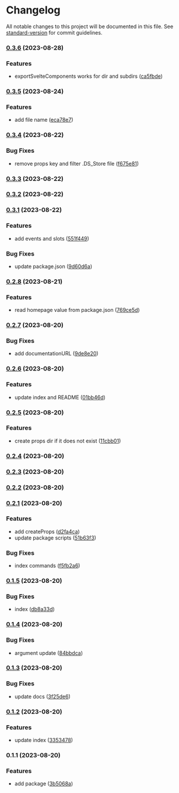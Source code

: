 # Changelog

All notable changes to this project will be documented in this file. See [standard-version](https://github.com/conventional-changelog/standard-version) for commit guidelines.

### [0.3.6](https://github.com/shinokada/svelte-lib-helpers/compare/v0.3.5...v0.3.6) (2023-08-28)


### Features

* exportSvelteComponents works for dir and subdirs ([ca5fbde](https://github.com/shinokada/svelte-lib-helpers/commit/ca5fbde528e1f6b49ff6cdb2a032b203186977c1))

### [0.3.5](https://github.com/shinokada/svelte-lib-helpers/compare/v0.3.4...v0.3.5) (2023-08-24)


### Features

* add file name ([eca78e7](https://github.com/shinokada/svelte-lib-helpers/commit/eca78e716512e8268fe01797caa22257b88ba312))

### [0.3.4](https://github.com/shinokada/svelte-lib-helpers/compare/v0.3.3...v0.3.4) (2023-08-22)


### Bug Fixes

* remove props key and filter .DS_Store file ([f675e81](https://github.com/shinokada/svelte-lib-helpers/commit/f675e810bd95420ed59168f0cbf9fd4145d48b87))

### [0.3.3](https://github.com/shinokada/svelte-lib-helpers/compare/v0.3.2...v0.3.3) (2023-08-22)

### [0.3.2](https://github.com/shinokada/svelte-lib-helpers/compare/v0.3.1...v0.3.2) (2023-08-22)

### [0.3.1](https://github.com/shinokada/svelte-lib-helpers/compare/v0.2.8...v0.3.1) (2023-08-22)


### Features

* add events and slots ([551f449](https://github.com/shinokada/svelte-lib-helpers/commit/551f449a9f0adfe695b16fb1df4e76b0f810c27e))


### Bug Fixes

* update package.json ([9d60d6a](https://github.com/shinokada/svelte-lib-helpers/commit/9d60d6aa5638fc8e1be450a2f01b881ee7fa98eb))

### [0.2.8](https://github.com/shinokada/svelte-lib-helpers/compare/v0.2.7...v0.2.8) (2023-08-21)


### Features

* read homepage value from package.json ([769ce5d](https://github.com/shinokada/svelte-lib-helpers/commit/769ce5d4ac52d730617a3b0ecb0e46a1c7bb9828))

### [0.2.7](https://github.com/shinokada/svelte-lib-helpers/compare/v0.2.6...v0.2.7) (2023-08-20)


### Bug Fixes

* add documentationURL ([9de8e20](https://github.com/shinokada/svelte-lib-helpers/commit/9de8e20f37c6e33a620342ac58c7620f367d2dbd))

### [0.2.6](https://github.com/shinokada/svelte-lib-helpers/compare/v0.2.5...v0.2.6) (2023-08-20)


### Features

* update index and README ([01bb46d](https://github.com/shinokada/svelte-lib-helpers/commit/01bb46d5b33b5443c8a0a30982f8d52843a12f79))

### [0.2.5](https://github.com/shinokada/svelte-lib-helpers/compare/v0.2.4...v0.2.5) (2023-08-20)


### Features

* create props dir if it does not exist ([11cbb01](https://github.com/shinokada/svelte-lib-helpers/commit/11cbb01121e08e7a090011ed57be24531926cbfc))

### [0.2.4](https://github.com/shinokada/svelte-lib-helpers/compare/v0.2.3...v0.2.4) (2023-08-20)

### [0.2.3](https://github.com/shinokada/svelte-lib-helpers/compare/v0.2.2...v0.2.3) (2023-08-20)

### [0.2.2](https://github.com/shinokada/svelte-lib-helpers/compare/v0.2.1...v0.2.2) (2023-08-20)

### [0.2.1](https://github.com/shinokada/svelte-lib-helpers/compare/v0.1.5...v0.2.1) (2023-08-20)


### Features

* add createProps ([d2fa4ca](https://github.com/shinokada/svelte-lib-helpers/commit/d2fa4ca42afe46bb2765db614346f3f239599524))
* update package scripts ([51b63f3](https://github.com/shinokada/svelte-lib-helpers/commit/51b63f3563e435425e48029a6fe607876f7f6392))


### Bug Fixes

* index commands ([f5fb2a6](https://github.com/shinokada/svelte-lib-helpers/commit/f5fb2a693b07109d5da57ada74889d0633f63923))

### [0.1.5](https://github.com/shinokada/svelte-lib-helpers/compare/v0.1.4...v0.1.5) (2023-08-20)


### Bug Fixes

* index ([db8a33d](https://github.com/shinokada/svelte-lib-helpers/commit/db8a33d2751bad09508502bf6af94abd4bf3a761))

### [0.1.4](https://github.com/shinokada/svelte-lib-helpers/compare/v0.1.3...v0.1.4) (2023-08-20)


### Bug Fixes

* argument update ([84bbdca](https://github.com/shinokada/svelte-lib-helpers/commit/84bbdca08382cf07ea85ee686c4dbf430e71b259))

### [0.1.3](https://github.com/shinokada/svelte-lib-helpers/compare/v0.1.2...v0.1.3) (2023-08-20)


### Bug Fixes

* update docs ([3f25de6](https://github.com/shinokada/svelte-lib-helpers/commit/3f25de69ea5f6b889abc95843482dc9f45d856b9))

### [0.1.2](https://github.com/shinokada/svelte-lib-helpers/compare/v0.1.1...v0.1.2) (2023-08-20)


### Features

* update index ([3353478](https://github.com/shinokada/svelte-lib-helpers/commit/335347879b6df96bd8b1d27585f8363fd6f65e12))

### 0.1.1 (2023-08-20)


### Features

* add package ([3b5068a](https://github.com/shinokada/svelte-lib-helpers/commit/3b5068aee306e6b3b84ac156659a03637d05545e))
